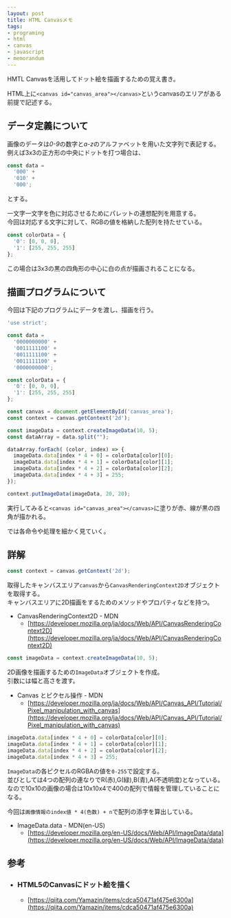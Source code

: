 ```yaml
---
layout: post
title: HTML Canvasメモ
tags:
- programing
- html
- canvas
- javascript
- memorandum
---
```


HMTL Canvasを活用してドット絵を描画するための覚え書き。  

<!--more-->

HTML上に`<canvas id="canvas_area"></canvas>`というcanvasのエリアがある前提で記述する。  

## データ定義について

画像のデータは*0-9*の数字と*a-z*のアルファベットを用いた文字列で表記する。  
例えば3x3の正方形の中央にドットを打つ場合は、  

```JavaScript
const data =
  '000' +
  '010' + 
  '000';
```

とする。  

一文字一文字を色に対応させるためにパレットの連想配列を用意する。  
今回は対応する文字に対して、RGBの値を格納した配列を持たせている。  

```JavaScript
const colorData = {
  '0': [0, 0, 0],
  '1': [255, 255, 255]
};
```
この場合は3x3の黒の四角形の中心に白の点が描画されることになる。  


## 描画プログラムについて

今回は下記のプログラムにデータを渡し、描画を行う。

```JavaScript
'use strict';

const data =
  '0000000000' +
  '0011111100' +
  '0011111100' + 
  '0011111100' +
  '0000000000';

const colorData = {
  '0': [0, 0, 0],
  '1': [255, 255, 255]
};

const canvas = document.getElementById('canvas_area');
const context = canvas.getContext('2d');

const imageData = context.createImageData(10, 5);
const dataArray = data.split("");

dataArray.forEach( (color, index) => {
  imageData.data[index * 4 + 0] = colorData[color][0];
  imageData.data[index * 4 + 1] = colorData[color][1];
  imageData.data[index * 4 + 2] = colorData[color][2];
  imageData.data[index * 4 + 3] = 255;
});

context.putImageData(imageData, 20, 20);
```

実行してみると`<canvas id="canvas_area"></canvas>`に塗りが赤、線が黒の四角が描かれる。  

では各命令や処理を細かく見ていく。

## 詳解

```JavaScript
const context = canvas.getContext('2d');
```

取得したキャンバスエリア`canvas`から`CanvasRenderingContext2D`オブジェクトを取得する。  
キャンバスエリアに2D描画をするためのメソッドやプロパティなどを持つ。  

- CanvasRenderingContext2D - MDN
  - [https://developer.mozilla.org/ja/docs/Web/API/CanvasRenderingContext2D](https://developer.mozilla.org/ja/docs/Web/API/CanvasRenderingContext2D)


```JavaScript
const imageData = context.createImageData(10, 5);
```

2D画像を描画するための`ImageData`オブジェクトを作成。  
引数には幅と高さを渡す。  

- Canvas とピクセル操作 - MDN
  - [https://developer.mozilla.org/ja/docs/Web/API/Canvas_API/Tutorial/Pixel_manipulation_with_canvas](https://developer.mozilla.org/ja/docs/Web/API/Canvas_API/Tutorial/Pixel_manipulation_with_canvas)


```JavaScript
imageData.data[index * 4 + 0] = colorData[color][0];
imageData.data[index * 4 + 1] = colorData[color][1];
imageData.data[index * 4 + 2] = colorData[color][2];
imageData.data[index * 4 + 3] = 255;
```
`ImageData`の各ピクセルのRGBAの値を`0-255`で設定する。  
並びとしては4つの配列の連なりでR(赤),G(緑),B(青),A(不透明度)となっている。  
なので10x10の画像の場合は10x10x4で400の配列で情報を管理していることになる。  

今回は`画像情報のindex値 * 4(色数) + n`で配列の添字を算出している。  


- ImageData.data - MDN(en-US)
  - [https://developer.mozilla.org/en-US/docs/Web/API/ImageData/data](https://developer.mozilla.org/en-US/docs/Web/API/ImageData/data)


## 参考

- ### HTML5のCanvasにドット絵を描く
  - [https://qiita.com/Yamazin/items/cdca50471af475e6300a](https://qiita.com/Yamazin/items/cdca50471af475e6300a)
